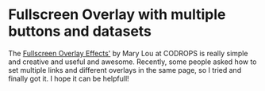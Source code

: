 # Fullscreen Overlay with multiple buttons and datasets
The <a href="http://tympanus.net/codrops/2014/02/06/fullscreen-overlay-effects">Fullscreen Overlay Effects'</a> by Mary Lou at CODROPS is really simple and creative and useful and awesome. Recently, some people asked how to set multiple links and different overlays in the same page, so I tried and finally got it. I hope it can be helpfull!
